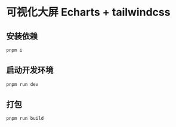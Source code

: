 # 可视化大屏 Echarts + tailwindcss

## 安装依赖

```bash
pnpm i
```

## 启动开发环境

```bash
pnpm run dev
```

## 打包
```bash
pnpm run build
```
